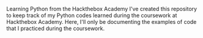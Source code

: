 Learning Python from the Hackthebox Academy
I've created this repository to keep track of my Python codes learned during the coursework at Hackthebox Academy. Here, I'll only be documenting the examples of code that I practiced during the coursework.
